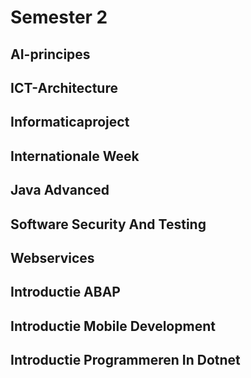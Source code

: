 # Semester 2
## AI-principes
## ICT-Architecture
## Informaticaproject
## Internationale Week
## Java Advanced
## Software Security And Testing
## Webservices
## Introductie ABAP
## Introductie Mobile Development
## Introductie Programmeren In Dotnet

